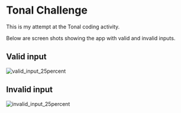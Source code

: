 # Tonal Challenge

This is my attempt at the Tonal coding activity.

Below are screen shots showing the app with valid and invalid inputs.

## Valid input
![valid_input_25percent](https://user-images.githubusercontent.com/4906016/140678200-6c912604-03a3-4155-9501-7b537e945f92.png)

## Invalid input
![invalid_input_25percent](https://user-images.githubusercontent.com/4906016/140678232-a8f64db7-56bd-45d0-bae2-1581528b7be9.png)
